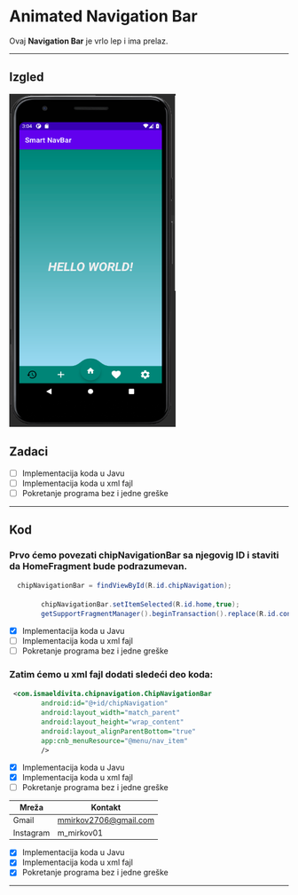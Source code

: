 <!-- Headings -->
# Animated Navigation Bar 



<!-- Strong -->
Ovaj **Navigation Bar** je vrlo lep i ima prelaz.
___
## Izgled
<img src="screenshot/Snimak%20ekrana%20(6).png" width="300" height="600">

## Zadaci
* [ ] Implementacija koda u Javu
* [ ] Implementacija koda u xml fajl
* [ ] Pokretanje programa bez i jedne greške
___
## Kod
### Prvo ćemo povezati **chipNavigationBar** sa njegovig **ID** i staviti da **HomeFragment** bude podrazumevan.
```java
  chipNavigationBar = findViewById(R.id.chipNavigation);

        chipNavigationBar.setItemSelected(R.id.home,true);
        getSupportFragmentManager().beginTransaction().replace(R.id.container,new HomeFragment()).commit();
```
* [x] Implementacija koda u Javu
* [ ] Implementacija koda u xml fajl
* [ ] Pokretanje programa bez i jedne greške
### Zatim ćemo u **xml fajl** dodati sledeći deo koda:
```xml
 <com.ismaeldivita.chipnavigation.ChipNavigationBar
        android:id="@+id/chipNavigation"
        android:layout_width="match_parent"
        android:layout_height="wrap_content"
        android:layout_alignParentBottom="true"
        app:cnb_menuResource="@menu/nav_item"
        />
```
* [x] Implementacija koda u Javu
* [x] Implementacija koda u xml fajl
* [ ] Pokretanje programa bez i jedne greške

<!-- Tables -->
| Mreža     | Kontakt                    |
| -------- | -------------------------|
| Gmail| mmirkov2706@gmail.com |
| Instagram | m_mirkov01|

<!-- Task List -->
* [x] Implementacija koda u Javu
* [x] Implementacija koda u xml fajl
* [x] Pokretanje programa bez i jedne greške
____
